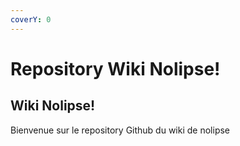 ```yaml
---
coverY: 0
---
```


# Repository Wiki Nolipse!

## Wiki Nolipse!

Bienvenue sur le repository Github du wiki de nolipse
